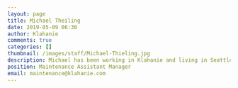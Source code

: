 ```yaml
---
layout: page
title: Michael Theiling
date: 2019-05-09 06:30
author: Klahanie
comments: true
categories: []
thumbnail: /images/staff/Michael-Thieling.jpg
description: Michael has been working in Klahanie and living in Seattle since 2017. Full time Klahanie employee and part time student he grew up in Georgia with family there and in South Carolina. Michael enjoys being outside; hiking, camping and snowboarding are his primary interests.
position: Maintenance Assistant Manager
email: maintenance@klahanie.com
---
```

